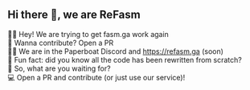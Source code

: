 ## Hi there 👋, we are ReFasm

🙋‍♀️ Hey! We are trying to get fasm.ga work again <br>
🌈 Wanna contribute? Open a PR <br>
👩‍💻 We are in the Paperboat Discord and <https://refasm.ga> (soon) <br>
🍿 Fun fact: did you know all the code has been rewritten from scratch? <br>
🧙 So, what are you waiting for? <br>
💻 Open a PR and contribute (or just use our service)! <br>
